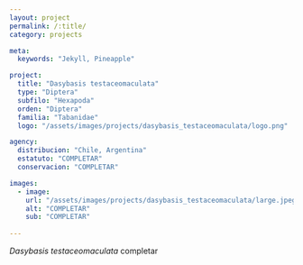 ```yaml
---
layout: project
permalink: /:title/
category: projects

meta:
  keywords: "Jekyll, Pineapple"

project:
  title: "Dasybasis testaceomaculata"
  type: "Diptera"
  subfilo: "Hexapoda"
  orden: "Diptera"
  familia: "Tabanidae"
  logo: "/assets/images/projects/dasybasis_testaceomaculata/logo.png"

agency:
  distribucion: "Chile, Argentina"
  estatuto: "COMPLETAR"
  conservacion: "COMPLETAR"

images:
  - image:
    url: "/assets/images/projects/dasybasis_testaceomaculata/large.jpeg"
    alt: "COMPLETAR"
    sub: "COMPLETAR"
  
---
```

<p><i>Dasybasis testaceomaculata</i> completar </p>
